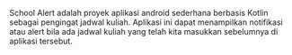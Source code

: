 School Alert adalah proyek aplikasi android sederhana berbasis Kotlin sebagai pengingat jadwal kuliah. Aplikasi ini dapat menampilkan notifikasi atau alert bila ada jadwal kuliah yang telah kita masukkan sebelumnya di aplikasi tersebut.
